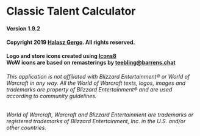 # Classic Talent Calculator
#### Version 1.9.2
#### Copyright 2019 [Halasz Gergo](mailto:halasz.gergo2001@gmail.com). All rights reserved.

**Logo and store icons created using [Icons8](https://icons8.com)**\
**WoW icons are based on remasterings by [teebling@barrens.chat](https://barrens.chat)**

###### This application is not affiliated with Blizzard Entertainment® or World of Warcraft in any way. All the World of Warcraft texts, logos, images and trademarks are property of Blizzard Entertainment® and are used according to community guidelines.
###### World of Warcraft, Warcraft and Blizzard Entertainment are trademarks or registered trademarks of Blizzard Entertainment, Inc. in the U.S. and/or other countries.

